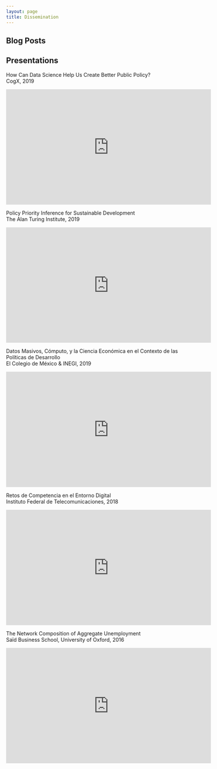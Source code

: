 ```yaml
---
layout: page
title: Dissemination
---
```


## Blog Posts



## Presentations

<p>How Can Data Science Help Us Create Better Public Policy?<br/>CogX, 2019</p>
<iframe width="560" height="315" src="https://www.youtube.com/embed/RZYHbabJFbg" frameborder="0" allow="accelerometer; autoplay; encrypted-media; gyroscope; picture-in-picture" allowfullscreen></iframe>


<p>Policy Priority Inference for Sustainable Development<br/>The Alan Turing Institute, 2019</p>
<iframe width="560" height="315" src="https://www.youtube.com/embed/OVE_mjp3Fxs" frameborder="0" allow="accelerometer; autoplay; encrypted-media; gyroscope; picture-in-picture" allowfullscreen></iframe>


<p>Datos Masivos, Cómputo, y la Ciencia Económica en el Contexto de las Políticas de Desarrollo<br/>El Colegio de México & INEGI, 2019</p>
<iframe width="560" height="315" src="https://www.youtube.com/embed/nl8C5MzMmvE" frameborder="0" allow="accelerometer; autoplay; encrypted-media; gyroscope; picture-in-picture" allowfullscreen></iframe>


<p>Retos de Competencia en el Entorno Digital<br/>Instituto Federal de Telecomunicaciones, 2018</p>
<iframe width="560" height="315" src="https://www.youtube.com/embed/W8J-WwqdG9E?start=18256" frameborder="0" allow="accelerometer; autoplay; encrypted-media; gyroscope; picture-in-picture" allowfullscreen></iframe>


<p>The Network Composition of Aggregate Unemployment<br/>Saïd Business School, University of Oxford, 2016</p>
<iframe width="560" height="315" src="https://www.youtube.com/embed/tYuiBsRU1HA" frameborder="0" allow="accelerometer; autoplay; encrypted-media; gyroscope; picture-in-picture" allowfullscreen></iframe>








